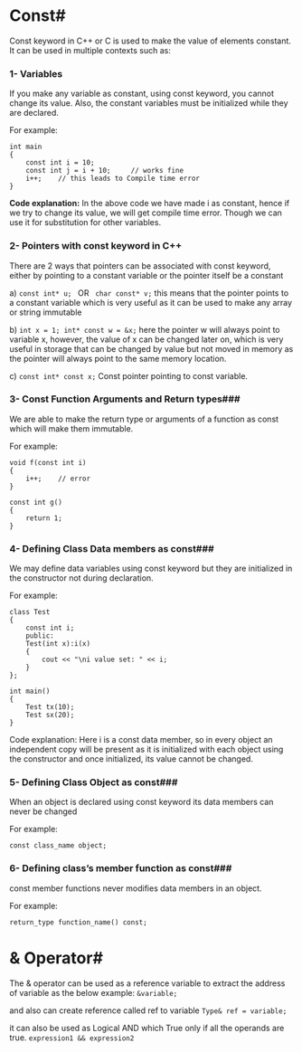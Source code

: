 # Const#

Const keyword in C++ or C is used to make the value of elements constant. It can be used in multiple contexts such as:

### 1-	Variables ###
If you make any variable as constant, using const keyword, you cannot change its value. Also, the constant variables must be initialized while they are declared.

For example:
```
int main
{
    const int i = 10;
    const int j = i + 10;     // works fine
    i++;    // this leads to Compile time error   
}
```
**Code explanation:**
In the above code we have made i as constant, hence if we try to change its value, we will get compile time error. Though we can use it for substitution for other variables.


### 2-	Pointers with const keyword in C++ ###
There are 2 ways that pointers can be associated with const keyword, either by pointing to a constant variable or the pointer itself be a constant

a)	```const int* u; ```   OR   ``` char const* v;```
this means that the pointer points to a constant variable which is very useful as it can be used to make any array or string  immutable

b)	```int x = 1;
int* const w = &x;```
here the pointer w will always point to variable x, however, the value of x can be changed later on, which is very useful in storage that can be changed by value but not moved in memory as the pointer will always point to the same memory location.

c) ```const int* const x;```
Const pointer pointing to const variable.

### 3-	Const Function Arguments and Return types###
We are able to make the return type or arguments of a function as const which will make them immutable.

For example:
```
void f(const int i)
{
    i++;    // error
}

const int g()
{
    return 1;
}
```
### 4-	Defining Class Data members as const###
We may define data variables using const keyword but they are initialized in the constructor not during declaration.

For example:
```
class Test
{
    const int i;
    public:
    Test(int x):i(x)
    {
        cout << "\ni value set: " << i;
    }
};

int main()
{
    Test tx(10);
    Test sx(20);
}
```
Code explanation:
Here i is a const data member, so in every object an independent copy will be present as it is initialized with each object using the constructor and once initialized, its value cannot be changed.

### 5-	Defining Class Object as const###
When an object is declared using const keyword its data members can never be changed

For example:
```
const class_name object;
```
### 6-	Defining class’s member function as const###
 const member functions never modifies data members in an object.

For example:
```
return_type function_name() const;
```

# & Operator#
The & operator  can be used as a reference variable to extract the address of variable as the below example:
```&variable;```

and also can create reference called ref to variable
```Type& ref = variable;```

it can also be used as Logical AND which True only if all the operands are true.
```expression1 && expression2```


